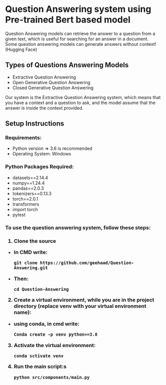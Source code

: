 # Question Answering system using Pre-trained Bert based model 

Question Answering models can retrieve the answer to a question from a given text, which is useful for searching for an answer in a document. <br> Some question answering models can generate answers without context! (Hugging Face)

<h2>Types of Questions Answering Models</h2>
<ul>
<li>Extractive Question Answering 
<li>Open Generative Question Answering 
<li>Closed Generative Question Answering 
</ul>

Our system is the Extractive Question Answering system, which means that you have a context and a question to ask, and the model assume that the answer is inside the context provided.





## Setup Instructions

<h3>Requirements:</h3>
<ul>
    <li>Python version => 3.6 is recommended
    <li>Operating System: Windows
</ul>

<h3>Python Packages Required: </h3>
<ul> 
    <li>
        datasets==2.14.4
    <li>
        numpy==1.24.4
    <li>
        pandas==2.0.3
    <li>
        tokenizers==0.13.3
    <li>
        torch==2.0.1
    <li>
        transformers
    <li>
        import torch
    <li>
        pytest

</ul>

<h3>To use the question answering system, follow these steps:<h3>

1. Clone the source
* In CMD write: 

	```
	git clone https://github.com/geehaad/Question-Answering.git
	```
* Then:
    ```
    cd Question-Answering
    ```
2. Create a virtual environment, while you are in the project directory (replace venv with your virtual environment name):
* using conda, in cmd write:
    ```
    Conda create -p venv python==3.8
    ```

3. Activate the virtual environment:
    ```
    conda sctivate venv
    ```

4. Run the main script:s
    ```
    python src/components/main.py
    ```
